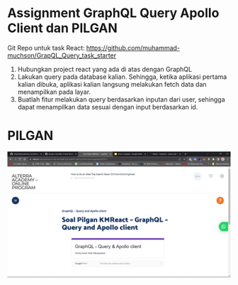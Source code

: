 # Assignment GraphQL Query Apollo Client dan PILGAN

Git Repo untuk task React:
https://github.com/muhammad-muchson/GrapQL_Query_task_starter

1. Hubungkan project react yang ada di atas dengan GraphQL
2. Lakukan query pada database kalian. Sehingga, ketika aplikasi pertama kalian dibuka, aplikasi kalian langsung melakukan fetch data dan menampilkan pada layar.
3. Buatlah fitur melakukan query berdasarkan inputan dari user, sehingga dapat menampilkan data sesuai dengan input berdasarkan id.

# PILGAN

![image](/22_GraphQL%20-%20Query%20and%20Apollo%20client/screenshoots/pilgan%20graphQL%20-%20Query%20and%20Apollo%20client.png)
